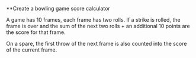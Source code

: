 **Create a bowling game score calculator

A game has 10 frames, each frame has two rolls. If a strike is rolled,
the frame is over and the sum of the next two rolls + an additional 10
points are the score for that frame.

On a spare, the first throw of the next frame is also counted into the
score of the current frame.
